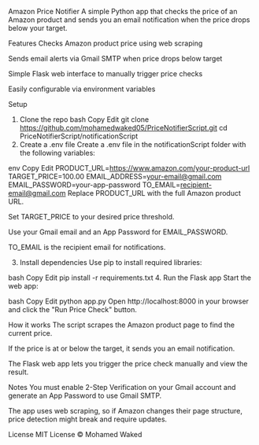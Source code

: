 Amazon Price Notifier
A simple Python app that checks the price of an Amazon product and sends you an email notification when the price drops below your target.

Features
Checks Amazon product price using web scraping

Sends email alerts via Gmail SMTP when price drops below target

Simple Flask web interface to manually trigger price checks

Easily configurable via environment variables

Setup
1. Clone the repo
bash
Copy
Edit
git clone https://github.com/mohamedwaked05/PriceNotifierScript.git
cd PriceNotifierScript/notificationScript
2. Create a .env file
Create a .env file in the notificationScript folder with the following variables:

env
Copy
Edit
PRODUCT_URL=https://www.amazon.com/your-product-url
TARGET_PRICE=100.00
EMAIL_ADDRESS=your-email@gmail.com
EMAIL_PASSWORD=your-app-password
TO_EMAIL=recipient-email@gmail.com
Replace PRODUCT_URL with the full Amazon product URL.

Set TARGET_PRICE to your desired price threshold.

Use your Gmail email and an App Password for EMAIL_PASSWORD.

TO_EMAIL is the recipient email for notifications.

3. Install dependencies
Use pip to install required libraries:

bash
Copy
Edit
pip install -r requirements.txt
4. Run the Flask app
Start the web app:

bash
Copy
Edit
python app.py
Open http://localhost:8000 in your browser and click the "Run Price Check" button.

How it works
The script scrapes the Amazon product page to find the current price.

If the price is at or below the target, it sends you an email notification.

The Flask web app lets you trigger the price check manually and view the result.

Notes
You must enable 2-Step Verification on your Gmail account and generate an App Password to use Gmail SMTP.

The app uses web scraping, so if Amazon changes their page structure, price detection might break and require updates.

License
MIT License © Mohamed Waked

